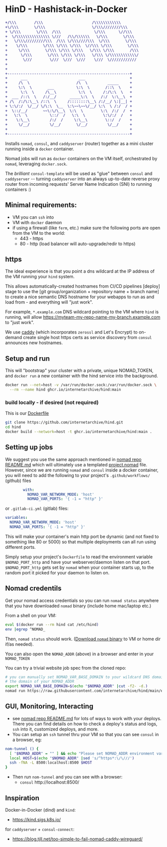 # HinD - Hashistack-in-Docker
```diff
+/\\\        /\\\                      /\\\\\\\\\\\\
+\/\\\       \/\\\                     \/\\\////////\\\
+ \/\\\       \/\\\  /\\\               \/\\\      \//\\\
+  \/\\\\\\\\\\\\\\\ \///   /\\/\\\\\\   \/\\\       \/\\\
+   \/\\\/////////\\\  /\\\ \/\\\////\\\  \/\\\       \/\\\
+    \/\\\       \/\\\ \/\\\ \/\\\  \//\\\ \/\\\       \/\\\
+     \/\\\       \/\\\ \/\\\ \/\\\   \/\\\ \/\\\       /\\\
+      \/\\\       \/\\\ \/\\\ \/\\\   \/\\\ \/\\\\\\\\\\\\/
+       \///        \///  \///  \///    \///  \////////////
+
+
+-------------------------------------------------------+
+      ___                       ___                    +
+     /\  \                     /\  \         _____     +
+     \:\  \       ___          \:\  \       /::\  \    +
+      \:\  \     /\__\          \:\  \     /:/\:\  \   +
+  ___ /::\  \   /:/__/      _____\:\  \   /:/  \:\__\  +
+ /\  /:/\:\__\ /::\  \     /::::::::\__\ /:/__/ \:|__| +
+ \:\/:/  \/__/ \/\:\  \__  \:\~~\~~\/__/ \:\  \ /:/  / +
+  \::/__/       ~~\:\/\__\  \:\  \        \:\  /:/  /  +
+   \:\  \          \::/  /   \:\  \        \:\/:/  /   +
+    \:\__\         /:/  /     \:\__\        \::/  /    +
+     \/__/         \/__/       \/__/         \/__/     +
+                                                       +
+-------------------------------------------------------+
```

Installs `nomad`, `consul`, and `caddyserver` (router) together as a mini cluster running inside a `docker` container.

Nomad jobs will run as `docker` containers on the VM itself, orchestrated by `nomad`, leveraging `docker.sock`.

The _brilliant_ `consul-template` will be used as "glue" between `consul` and `caddyserver` -- turning `caddyserver` into an always up-to-date reverse proxy router from incoming requests' Server Name Indication (SNI) to running containers :)

## Minimal requirements:
- VM you can `ssh` into
- VM with `docker` daemon
- if using a firewall (like `ferm`, etc.) make sure the following ports are open from the VM to the world:
  - 443  - https
  - 80   - http  (load balancer will auto-upgrade/redir to https)

## https
The ideal experience is that you point a dns wildcard at the IP address of the VM running your `hind` system.

This allows automatically-created hostnames from CI/CD pipelines [deploy] stage to use the [git group/organization + repository name + branch name] to create a nice semantic DNS hostname for your webapps to run as and load from - and everything will "just work".

For example, `*.example.com` DNS wildcard pointing to the VM where `hind` is running, will allow https://myteam-my-repo-name-my-branch.example.com to "just work".

We use [caddy](https://caddyserver.com) (which incorporates `zerossl` and Let's Encrypt) to on-demand create single host https certs as service discovery from `consul` announces new hostnames.


## Setup and run
This will "bootstrap" your cluster with a private, unique NOMAD_TOKEN,
and `docker run` a new container with the hind service into the background.

```bash
docker run --net=host -v /var/run/docker.sock:/var/run/docker.sock \
  --rm --name hind ghcr.io/internetarchive/hind:main
```

### build locally - if desired (not required)
This is our [Dockerfile](Dockerfile)

```bash
git clone https://github.com/internetarchive/hind.git
cd hind
docker build --network=host -t ghcr.io/internetarchive/hind:main .
```


## Setting up jobs
We suggest you use the same approach mentioned in
[nomad repo README.md](https://gitlab.com/internetarchive/nomad/-/blob/master/README.md)
which will ultimately use a templated
[project.nomad](https://gitlab.com/internetarchive/nomad/-/blob/master/project.nomad) file.
However, since we are running `nomad` and `consul` inside a docker container,
you will need to add the following to your
project's `.github/workflows/` (github) files
```yaml
        with:
          NOMAD_VAR_NETWORK_MODE: 'host'
          NOMAD_VAR_PORTS: '{ -1 = "http" }'
```
or `.gitlab-ci.yml` (gitlab) files:
```yaml
variables:
  NOMAD_VAR_NETWORK_MODE: 'host'
  NOMAD_VAR_PORTS: '{ -1 = "http" }'
```
This will make your container's main http port be dynamic (and not fixed to something like 80 or 5000) so that multiple deployments can all run using different ports.

Simply setup your project's `Dockerfile` to read the environment variable `$NOMAD_PORT_http` and have your webserver/daemon listen on that port.  `$NOMAD_PORT_http` gets set by `nomad` when your container starts up, to the random port it picked for your daemon to listen on.

## Nomad credentils
Get your nomad access credentials so you can run `nomad status` anywhere
that you have downloaded `nomad` binary (include home mac/laptop etc.)

From a shell on your VM:
```bash
eval $(docker run --rm hind cat /etc/hind)
env |egrep ^NOMAD_
```
Then, `nomad status` should work.
([Download `nomad` binary](https://www.nomadproject.io/downloads) to VM or home dir if/as needed).

You can also open the `NOMAD_ADDR` (above) in a browser and enter in your `NOMAD_TOKEN`

You can try a trivial website job spec from the cloned repo:
```bash
# you can manually set NOMAD_VAR_BASE_DOMAIN to your wildcard DNS domain name if different from
# the domain of your NOMAD_ADDR
export NOMAD_VAR_BASE_DOMAIN=$(echo "$NOMAD_ADDR" |cut -f2- -d.)
nomad run https://raw.githubusercontent.com/internetarchive/hind/main/etc/hello-world.hcl
```

## GUI, Monitoring, Interacting
- see [nomad repo README.md](https://gitlab.com/internetarchive/nomad/-/blob/master/README.md) for lots of ways to work with your deploys.  There you can find details on how to check a deploy's status and logs, `ssh` into it, customized deploys, and more.
- You can setup an `ssh` tunnel thru your VM so that you can see `consul` in a browser, eg:

```bash
nom-tunnel () {
  [ "$NOMAD_ADDR" = "" ] && echo "Please set NOMAD_ADDR environment variable first" && return
  local HOST=$(echo "$NOMAD_ADDR" |sed 's/^https*:\/\///')
  ssh -fNA -L 8500:localhost:8500 $HOST
}
```

- Then run `nom-tunnel` and you can see with a browser:
  - `consul` http://localhost:8500/


## Inspiration
Docker-in-Docker (dind) and `kind`:
- https://kind.sigs.k8s.io/

for `caddyserver` + `consul-connect`:
- https://blog.tjll.net/too-simple-to-fail-nomad-caddy-wireguard/
